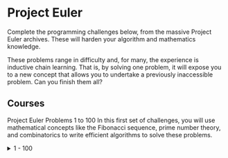 # Project Euler
Complete the programming challenges below, from the massive Project Euler archives. These will harden your algorithm and mathematics knowledge.

These problems range in difficulty and, for many, the experience is inductive chain learning. That is, by solving one problem, it will expose you to a new concept that allows you to undertake a previously inaccessible problem. Can you finish them all?

## Courses
Project Euler Problems 1 to 100
In this first set of challenges, you will use mathematical concepts like the Fibonacci sequence, prime number theory, and combinatorics to write efficient algorithms to solve these problems.
<details>
<summary>1 - 100</summary>

| title | done | link |
| --- | --- | --- |
| [Problem 1: Multiples of 3 and 5](https://www.freecodecamp.org/learn/project-euler/project-euler-problems-1-to-100/problem-1-multiples-of-3-and-5) | done | [link](./problems1100/problem1/) |
|Problem 2: Even Fibonacci Numbers||
|Problem 3: Largest prime factor||
|Problem 4: Largest palindrome product||
|Problem 5: Smallest multiple||
|Problem 6: Sum square difference||
|Problem 7: 10001st prime||
|Problem 8: Largest product in a series||
|Problem 9: Special Pythagorean triplet||
|Problem 10: Summation of primes||
|Problem 11: Largest product in a grid||
|Problem 12: Highly divisible triangular number||
|Problem 13: Large sum||
|Problem 14: Longest Collatz sequence||
|Problem 15: Lattice paths||
|Problem 16: Power digit sum||
|Problem 17: Number letter counts||
|Problem 18: Maximum path sum I||
|Problem 19: Counting Sundays||
|Problem 20: Factorial digit sum||
|Problem 21: Amicable numbers||
|Problem 22: Names scores||
|Problem 23: Non-abundant sums||
|Problem 24: Lexicographic permutations||
|Problem 25: 1000-digit Fibonacci number||
|Problem 26: Reciprocal cycles||
|Problem 27: Quadratic primes||
|Problem 28: Number spiral diagonals||
|Problem 29: Distinct powers||
|Problem 30: Digit n powers||
|Problem 31: Coin sums||
|Problem 32: Pandigital products||
|Problem 33: Digit cancelling fractions||
|Problem 34: Digit factorials||
|Problem 35: Circular primes||
|Problem 36: Double-base palindromes||
|Problem 37: Truncatable primes||
|Problem 38: Pandigital multiples||
|Problem 39: Integer right triangles||
|Problem 40: Champernowne's constant||
|Problem 41: Pandigital prime||
|Problem 42: Coded triangle numbers||
|Problem 43: Sub-string divisibility||
|Problem 44: Pentagon numbers||
|Problem 45: Triangular, pentagonal, and hexagonal||
|Problem 46: Goldbach's other conjecture||
|Problem 47: Distinct primes factors||
|Problem 48: Self powers||
|Problem 49: Prime permutations||
|Problem 50: Consecutive prime sum||
|Problem 51: Prime digit replacements||
|Problem 52: Permuted multiples||
|Problem 53: Combinatoric selections||
|Problem 54: Poker hands||
|Problem 55: Lychrel numbers||
|Problem 56: Powerful digit sum||
|Problem 57: Square root convergents||
|Problem 58: Spiral primes||
|Problem 59: XOR decryption||
|Problem 60: Prime pair sets||
|Problem 61: Cyclical figurate numbers||
|Problem 62: Cubic permutations||
|Problem 63: Powerful digit counts||
|Problem 64: Odd period square roots||
|Problem 65: Convergents of e||
|Problem 66: Diophantine equation||
|Problem 67: Maximum path sum II||
|Problem 68: Magic 5-gon ring||
|Problem 69: Totient maximum||
|Problem 70: Totient permutation||
|Problem 71: Ordered fractions||
|Problem 72: Counting fractions||
|Problem 73: Counting fractions in a range||
|Problem 74: Digit factorial chains||
|Problem 75: Singular integer right triangles||
|Problem 76: Counting summations||
|Problem 77: Prime summations||
|Problem 78: Coin partitions||
|Problem 79: Passcode derivation||
|Problem 80: Square root digital expansion||
|Problem 81: Path sum: two ways||
|Problem 82: Path sum: three ways||
|Problem 83: Path sum: four ways||
|Problem 84: Monopoly odds||
|Problem 85: Counting rectangles||
|Problem 86: Cuboid route||
|Problem 87: Prime power triples||
|Problem 88: Product-sum numbers||
|Problem 89: Roman numerals||
|Problem 90: Cube digit pairs||
|Problem 91: Right triangles with integer coordinates||
|Problem 92: Square digit chains||
|Problem 93: Arithmetic expressions||
|Problem 94: Almost equilateral triangles||
|Problem 95: Amicable chains||
|Problem 96: Su Doku||
|Problem 97: Large non-Mersenne prime||
|Problem 98: Anagramic squares||
|Problem 99: Largest exponential||
|Problem 100: Arranged probability||
</details>